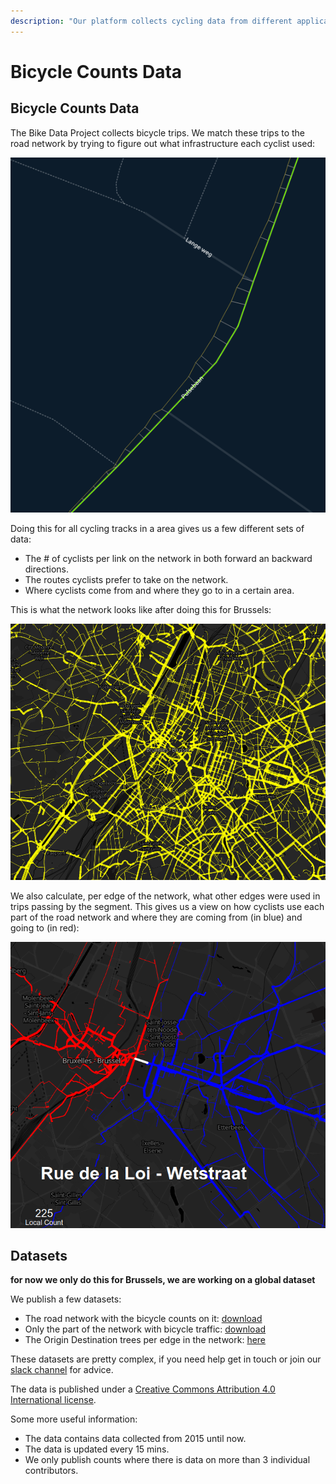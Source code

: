 ```yaml
---
description: "Our platform collects cycling data from different applications and makes the collected data available as open data. One of the datasets we publish is bicycle counts for the road network. \U0001F5FA"
---
```


# Bicycle Counts Data

## Bicycle Counts Data

The Bike Data Project collects bicycle trips. We match these trips to the road network by trying to figure out what infrastructure each cyclist used:

![Map Matching Example](../.gitbook/assets/map-matching-example.png)

Doing this for all cycling tracks in a area gives us a few different sets of data:

* The \# of cyclists per link on the network in both forward an backward directions.
* The routes cyclists prefer to take on the network.
* Where cyclists come from and where they go to in a certain area.

This is what the network looks like after doing this for Brussels:

![Map Matched Network](../.gitbook/assets/map-matched-network.png)

We also calculate, per edge of the network, what other edges were used in trips passing by the segment. This gives us a view on how cyclists use each part of the road network and where they are coming from \(in blue\) and going to \(in red\):

![Origin Destination Tree](../.gitbook/assets/origin-destination-tree.png)

## Datasets

**for now we only do this for Brussels, we are working on a global dataset**

We publish a few datasets:

* The road network with the bicycle counts on it: [download](https://data.bikedataproject.org/counts/network.shp.zip)
* Only the part of the network with bicycle traffic: [download](https://data.bikedataproject.org/counts/network-counts.geojson.zip)
* The Origin Destination trees per edge in the network: [here](https://data.bikedataproject.org/counts/trees/)

These datasets are pretty complex, if you need help get in touch or join our [slack channel](https://join.slack.com/t/bikedataproject/shared_invite/zt-hr00amgw-elYn9WbdFHLta8qQKW_wvQ) for advice.

The data is published under a [Creative Commons Attribution 4.0 International license](https://creativecommons.org/licenses/by/4.0/).

Some more useful information:

* The data contains data collected from 2015 until now. 
* The data is updated every 15 mins.
* We only publish counts where there is data on more than 3 individual contributors.

